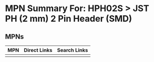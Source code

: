 



# MPN Summary For: HPH02S > JST PH (2 mm) 2 Pin Header (SMD)

## MPNs
  

|MPN|Direct Links|Search Links|
| :--- | :--- | :--- |
||||
